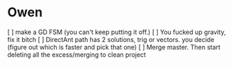 # Owen

[ ] make a GD FSM (you can't keep putting it off.)
[ ] You fucked up gravity, fix it bitch
[ ] DirectAnt path has 2 solutions, trig or vectors. you decide (figure out which is faster and pick that one)
[ ] Merge master. Then start deleting all the excess/merging to clean project

